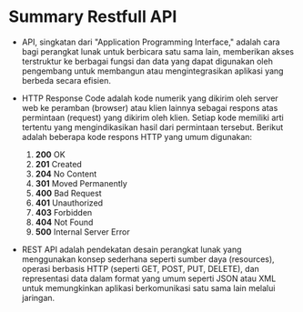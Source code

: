 # Summary Restfull API

- API, singkatan dari "Application Programming Interface," adalah cara bagi perangkat lunak untuk berbicara satu sama lain, memberikan akses terstruktur ke berbagai fungsi dan data yang dapat digunakan oleh pengembang untuk membangun atau mengintegrasikan aplikasi yang berbeda secara efisien.

- HTTP Response Code adalah kode numerik yang dikirim oleh server web ke peramban (browser) atau klien lainnya sebagai respons atas permintaan (request) yang dikirim oleh klien. Setiap kode memiliki arti tertentu yang mengindikasikan hasil dari permintaan tersebut. Berikut adalah beberapa kode respons HTTP yang umum digunakan:

  1. **200** OK
  2. **201** Created
  3. **204** No Content
  4. **301** Moved Permanently
  5. **400** Bad Request
  6. **401** Unauthorized
  7. **403** Forbidden
  8. **404** Not Found
  9. **500** Internal Server Error

- REST API adalah pendekatan desain perangkat lunak yang menggunakan konsep sederhana seperti sumber daya (resources), operasi berbasis HTTP (seperti GET, POST, PUT, DELETE), dan representasi data dalam format yang umum seperti JSON atau XML untuk memungkinkan aplikasi berkomunikasi satu sama lain melalui jaringan.
